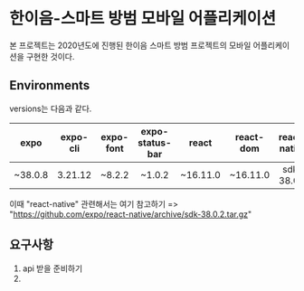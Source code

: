 # 한이음-스마트 방범 모바일 어플리케이션

본 프로젝트는 2020년도에 진행된 한이음 스마트 방범 프로젝트의 모바일 어플리케이션을 구현한 것이다.

## Environments

versions는 다음과 같다.

|  expo   | expo-cli | expo-font | expo-status-bar |  react   | react-dom | react-native | react-native-web |
| :-----: | :------: | :-------: | :-------------: | :------: | :-------: | :----------: | :--------------: |
| ~38.0.8 | 3.21.12  |  ~8.2.2   |     ~1.0.2      | ~16.11.0 | ~16.11.0  |  sdk-38.0.2  |     ~0.11.7      |

이때 "react-native" 관련해서는 여기 참고하기 => "https://github.com/expo/react-native/archive/sdk-38.0.2.tar.gz"

## 요구사항

1. api 받을 준비하기
2.
